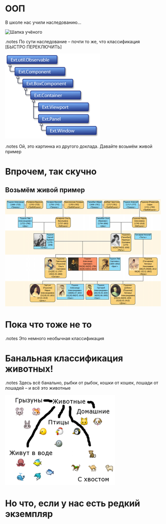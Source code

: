 <!SLIDE subsection transition=uncover>

# ООП #

<!SLIDE transition=uncover>

В школе нас учили наследованию...

![Шапка учёного](smart-hat.png)

<!SLIDE transition=uncover>

.notes По сути наследование – почти то же, что классификация [БЫСТРО ПЕРЕКЛЮЧИТЬ]

![Дерево наследования компонентов](oop-components-tree.png)

<!SLIDE transition=uncover>

.notes Ой, это картинка из другого доклада. Давайте возьмём живой пример

# Впрочем, так скучно #

## Возьмём живой пример ##

<!SLIDE transition=uncover>

![Генеалогическое древо Пушкиных](pushkin-geneology.png)

<!SLIDE transition=uncover>

# Пока что тоже не то #

<!SLIDE transition=uncover>

.notes Это немного необычная классификация

# Банальная классификация животных! #

.notes Здесь всё банально, рыбки от рыбок, кошки от кошек, лошади от лошадей – и всё это животные

![Дерево наследования животных](oop-animals-tree.png)

<!SLIDE transition=uncover>

# Но что, если у нас есть редкий экземпляр #